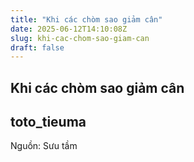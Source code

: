 ```yaml
---
title: "Khi các chòm sao giảm cân"
date: 2025-06-12T14:10:08Z
slug: khi-cac-chom-sao-giam-can
draft: false
---
```


## Khi các chòm sao giảm cân

## toto_tieuma

Nguồn: Sưu tầm